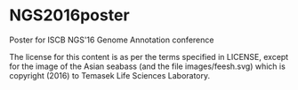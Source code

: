 # NGS2016poster
Poster for ISCB NGS'16 Genome Annotation conference

The license for this content is as per the terms specified in LICENSE, except for the image
of the Asian seabass (and the file images/feesh.svg) which is copyright (2016) to Temasek Life Sciences
Laboratory.
